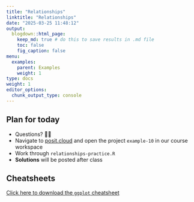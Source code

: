 ```yaml
---
title: "Relationships"
linktitle: "Relationships"
date: "2025-03-25 11:48:12"
output:
  blogdown::html_page:
    keep_md: true # do this to save results in .md file
    toc: false
    fig_caption: false
menu:
  examples:
    parent: Examples
    weight: 1
type: docs
weight: 1
editor_options:
  chunk_output_type: console
---
```


## Plan for today
- Questions? :raising_hand_woman:
- Navigate to [posit.cloud](http://posit.cloud) and open the project `example-10` in our course workspace
- Work through `relationships-practice.R`
- **Solutions** will be posted after class


## Cheatsheets

[Click here to download the `ggplot` cheatsheet](https://rstudio.github.io/cheatsheets/data-visualization.pdf)
